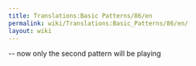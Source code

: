 ```yaml
---
title: Translations:Basic Patterns/86/en
permalink: wiki/Translations:Basic_Patterns/86/en/
layout: wiki
---
```


-- now only the second pattern will be playing
